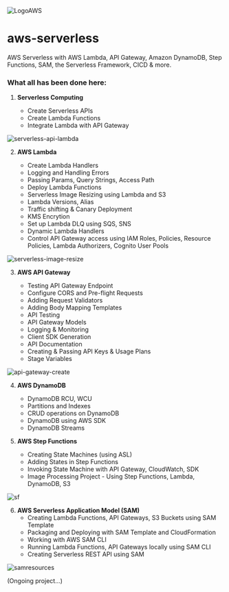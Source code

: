 ![LogoAWS](https://user-images.githubusercontent.com/26769575/95014766-a7686680-0666-11eb-8ead-99fc25305a92.png)

# aws-serverless
AWS Serverless with AWS Lambda, API Gateway, Amazon DynamoDB, Step Functions, SAM, the Serverless Framework, CICD &amp; more.

### What all has been done here:

1. **Serverless Computing**

    - Create Serverless APIs
    - Create Lambda Functions
    - Integrate Lambda with API Gateway
    
![serverless-api-lambda](https://user-images.githubusercontent.com/26769575/97874680-5b7d1000-1d3f-11eb-8431-37a9771ccad2.png)

2. **AWS Lambda**

    - Create Lambda Handlers  
    - Logging and Handling Errors
    - Passing Params, Query Strings, Access Path
    - Deploy Lambda Functions
    - Serverless Image Resizing using Lambda and S3
    - Lambda Versions, Alias
    - Traffic shifting & Canary Deployment
    - KMS Encrytion
    - Set up Lambda DLQ using SQS, SNS
    - Dynamic Lambda Handlers
    - Control API Gateway access using IAM Roles, Policies, Resource Policies, Lambda Authorizers, Cognito User Pools
    
![serverless-image-resize](https://user-images.githubusercontent.com/26769575/98078048-516e2500-1e97-11eb-9132-e253de3f3a76.png)

3. **AWS API Gateway**

    - Testing API Gateway Endpoint
    - Configure CORS and Pre-flight Requests
    - Adding Request Validators
    - Adding Body Mapping Templates
    - API Testing
    - API Gateway Models
    - Logging & Monitoring
    - Client SDK Generation
    - API Documentation
    - Creating & Passing API Keys & Usage Plans
    - Stage Variables
    
![api-gateway-create](https://user-images.githubusercontent.com/26769575/98260341-38ee2f80-1fa9-11eb-91a1-300680d4897a.JPG)

4. **AWS DynamoDB**

    - DynamoDB RCU, WCU
    - Partitions and Indexes
    - CRUD operations on DynamoDB
    - DynamoDB using AWS SDK
    - DynamoDB Streams
    
5. **AWS Step Functions**
    - Creating State Machines (using ASL)
    - Adding States in Step Functions
    - Invoking State Machine with API Gateway, CloudWatch, SDK
    - Image Processing Project - Using Step Functions, Lambda, DynamoDB, S3
    
![sf](https://user-images.githubusercontent.com/26769575/99347347-ea039c80-28bc-11eb-8402-dc4190af6015.JPG)

6. **AWS Serverless Application Model (SAM)**
    - Creating Lambda Functions, API Gateways, S3 Buckets using SAM Template
    - Packaging and Deploying with SAM Template and CloudFormation
    - Working with AWS SAM CLI
    - Running Lambda Functions, API Gateways locally using SAM CLI
    - Creating Serverless REST API using SAM
    
![samresources](https://user-images.githubusercontent.com/26769575/99364963-a9b41680-28dc-11eb-8f91-1e7ba6075b1e.JPG)

(Ongoing project...)    
